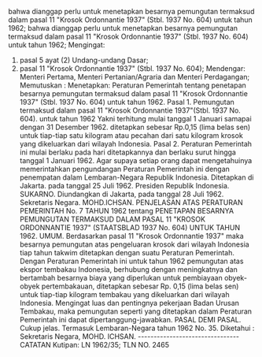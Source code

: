  bahwa dianggap perlu untuk menetapkan besarnya pemungutan termaksud dalam pasal 11 "Krosok Ordonnantie 1937" (Stbl. 1937 No. 604) untuk tahun 1962; bahwa dianggap perlu untuk menetapkan besarnya pemungutan termaksud dalam pasal 11 "Krosok Ordonnantie 1937" (Stbl. 1937 No. 604) untuk tahun 1962;
Mengingat:

1. pasal 5 ayat (2) Undang-undang Dasar;
2. pasal 11 "Krosok Ordonnantie 1937" (Stbl. 1937 No. 604); Mendengar: Menteri Pertama, Menteri Pertanian/Agraria dan Menteri Perdagangan; Memutuskan : Menetapkan: Peraturan Pemerintah tentang penetapan besarnya pemungutan termaksud dalam pasal 11 "Krosok Ordonnantie 1937" (Stbl. 1937 No. 604) untuk tahun 1962. Pasal 1. Pemungutan termaksud dalam pasal 11 "Krosok Ordonnantie 1937"(Stbl. 1937 No. 604). untuk tahun 1962 Yakni terhitung mulai tanggal 1 Januari samapai dengan 31 Desember 1962. ditetapkan sebesar Rp.0,15 (lima belas sen) untuk tiap-tiap satu kilogram atau pecahan dari satu kilogram krosok yang dikeluarkan dari wilayah Indonesia. Pasal 2. Peraturan Pemerintah ini mulai berlaku pada hari ditetapkannya dan berlaku surut hingga tanggal 1 Januari 1962. Agar supaya setiap orang dapat mengetahuinya memerintahkan pengundangan Peraturan Pemerintah ini dengan penempatan dalam Lembaran-Negara Republik Indonesia. Ditetapkan di Jakarta. pada tanggal 25 Juli 1962. Presiden Republik Indonesia. SUKARNO. Diundangkan di Jakarta, pada tanggal 28 Juli 1962. Sekretaris Negara. MOHD.ICHSAN. PENJELASAN ATAS PERATURAN PEMERINTAH No. 7 TAHUN 1962 tentang PENETAPAN BESARNYA PEMUNGUTAN TERMAKSUD DALAM PASAL 11 "KROSOK ORDONNANTIE 1937" (STAATSBLAD 1937 No. 604) UNTUK TAHUN 1962. UMUM. Berdasarkan pasal 11 "Krosok Ordonnantie 1937" maka besarnya pemungutan atas pengeluaran krosok dari wilayah Indonesia tiap tahun takwim ditetapkan dengan suatu Peraturan Pemerintah. Dengan Peraturan Pemerintah ini untuk tahun 1962 pemungutan atas ekspor tembakau Indonesia, berhubung dengan meningkatnya dan bertambah besarnya biaya yang diperlukan untuk pembiayaan obyek-obyek pertembakauan, ditetapkan sebesar Rp. 0,15 (lima belas sen) untuk tiap-tiap kilogram tembakau yang dikeluarkan dari wilayah Indonesia. Mengingat luas dan pentingnya pekerjaan Badan Urusan Tembakau, maka pemungutan seperti yang ditetapkan dalam Peraturan Pemerintah ini dapat dipertanggung-jawabkan. PASAL DEMI PASAL. Cukup jelas. Termasuk Lembaran-Negara tahun 1962 No. 35. Diketahui : Sekretaris Negara, MOHD. ICHSAN. -------------------------------- CATATAN Kutipan: LN 1962/35; TLN NO. 2465
